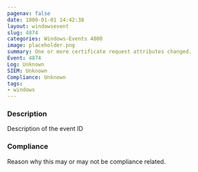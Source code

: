```yaml
---
pagenav: false
date: 1800-01-01 14:42:38
layout: windowsevent
slug: 4874
categories: Windows-Events 4800
image: placeholder.png
summary: One or more certificate request attributes changed.
Event: 4874
Log: Unknown
SIEM: Unknown
Compliance: Unknown
tags:
- windows
---
```


### Description

Description of the event ID

### Compliance

Reason why this may or may not be compliance related.
